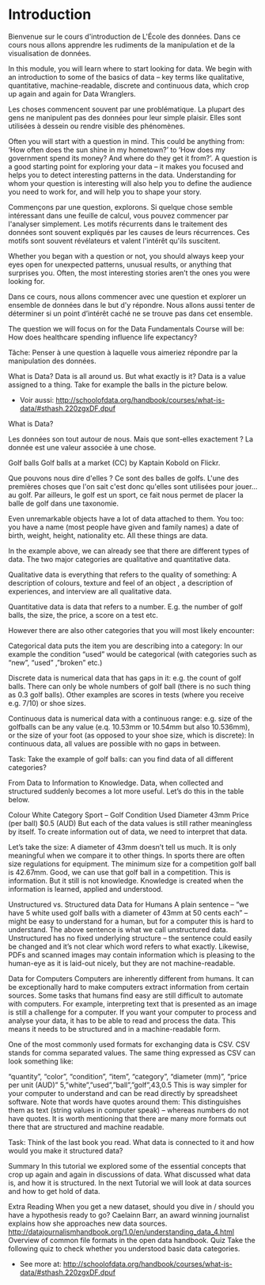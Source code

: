 Introduction
===========

Bienvenue sur le cours d'introduction de L'École des données. Dans ce cours nous allons apprendre les rudiments de la manipulation et de la visualisation de données.

In this module, you will learn where to start looking for data. We begin with an introduction to some of the basics of data – key terms like qualitative, quantitative, machine-readable, discrete and continuous data, which crop up again and again for Data Wranglers.

Les choses commencent souvent par une problématique.
La plupart des gens ne manipulent pas des données pour leur simple plaisir. Elles sont utilisées à dessein ou rendre visible des phénomènes.


Often you will start with a question in mind. This could be anything from: ‘How often does the sun shine in my hometown?’ to ‘How does my government spend its money? And where do they get it from?’. A question is a good starting point for exploring your data – it makes you focused and helps you to detect interesting patterns in the data. Understanding for whom your question is interesting will also help you to define the audience you need to work for, and will help you to shape your story.

Commençons par une question, explorons. Si quelque chose semble intéressant dans une feuille de calcul, vous pouvez commencer par l'analyser simplement. Les motifs récurrents dans le traitement des données sont souvent expliqués par les causes de leurs récurrences. Ces motifs sont souvent révélateurs et valent l'intérêt qu'ils suscitent.

Whether you began with a question or not, you should always keep your eyes open for unexpected patterns, unusual results, or anything that surprises you. Often, the most interesting stories aren’t the ones you were looking for.

Dans ce cours, nous allons commencer avec une question et explorer un ensemble de données dans le but d'y répondre. Nous allons aussi tenter de déterminer si un point d’intérêt caché ne se trouve pas dans cet ensemble.

The question we will focus on for the Data Fundamentals Course will be: How does healthcare spending influence life expectancy?

Tâche: Penser à une question à laquelle vous aimeriez répondre par la manipulation des données. 

What is Data?
Data is all around us. But what exactly is it? Data is a value assigned to a thing. Take for example the balls in the picture below.

- Voir aussi: http://schoolofdata.org/handbook/courses/what-is-data/#sthash.220zgxDF.dpuf

What is Data?

Les données son tout autour de nous. Mais que sont-elles exactement ? La donnée est une valeur associée à une chose.

Golf balls
Golf balls at a market (CC) by Kaptain Kobold on Flickr.

Que pouvons nous dire d'elles ? Ce sont des balles de golfs. L'une des premières choses que l'on sait c'est donc qu'elles sont utilisées pour jouer... au golf. Par ailleurs, le golf est un sport, ce fait nous permet de placer la balle de golf dans une taxonomie.

Even unremarkable objects have a lot of data attached to them. You too: you have a name (most people have given and family names) a date of birth, weight, height, nationality etc. All these things are data.

In the example above, we can already see that there are different types of data. The two major categories are qualitative and quantitative data.

Qualitative data is everything that refers to the quality of something: A description of colours, texture and feel of an object , a description of experiences, and interview are all qualitative data.

Quantitative data is data that refers to a number. E.g. the number of golf balls, the size, the price, a score on a test etc.

However there are also other categories that you will most likely encounter:

Categorical data puts the item you are describing into a category: In our example the condition “used” would be categorical (with categories such as “new”, “used” ,”broken” etc.)

Discrete data is numerical data that has gaps in it: e.g. the count of golf balls. There can only be whole numbers of golf ball (there is no such thing as 0.3 golf balls). Other examples are scores in tests (where you receive e.g. 7/10) or shoe sizes.

Continuous data is numerical data with a continuous range: e.g. size of the golfballs can be any value (e.q. 10.53mm or 10.54mm but also 10.536mm), or the size of your foot (as opposed to your shoe size, which is discrete): In continuous data, all values are possible with no gaps in between.

Task: Take the example of golf balls: can you find data of all different categories?

From Data to Information to Knowledge.
Data, when collected and structured suddenly becomes a lot more useful. Let’s do this in the table below.

Colour	White
Category	Sport – Golf
Condition	Used
Diameter	43mm
Price (per ball)	$0.5 (AUD)
But each of the data values is still rather meaningless by itself. To create information out of data, we need to interpret that data.

Let’s take the size: A diameter of 43mm doesn’t tell us much. It is only meaningful when we compare it to other things. In sports there are often size regulations for equipment. The minimum size for a competition golf ball is 42.67mm. Good, we can use that golf ball in a competition. This is information. But it still is not knowledge. Knowledge is created when the information is learned, applied and understood.

Unstructured vs. Structured data
Data for Humans
A plain sentence – “we have 5 white used golf balls with a diameter of 43mm at 50 cents each” – might be easy to understand for a human, but for a computer this is hard to understand. The above sentence is what we call unstructured data. Unstructured has no fixed underlying structure – the sentence could easily be changed and it’s not clear which word refers to what exactly. Likewise, PDFs and scanned images may contain information which is pleasing to the human-eye as it is laid-out nicely, but they are not machine-readable.

Data for Computers
Computers are inherently different from humans. It can be exceptionally hard to make computers extract information from certain sources. Some tasks that humans find easy are still difficult to automate with computers. For example, interpreting text that is presented as an image is still a challenge for a computer. If you want your computer to process and analyse your data, it has to be able to read and process the data. This means it needs to be structured and in a machine-readable form.

One of the most commonly used formats for exchanging data is CSV. CSV stands for comma separated values. The same thing expressed as CSV can look something like:

“quantity”, “color”, “condition”, “item”, “category”, “diameter (mm)”, “price per unit (AUD)”
5,”white”,”used”,”ball”,”golf”,43,0.5
This is way simpler for your computer to understand and can be read directly by spreadsheet software. Note that words have quotes around them: This distinguishes them as text (string values in computer speak) – whereas numbers do not have quotes. It is worth mentioning that there are many more formats out there that are structured and machine readable.

Task: Think of the last book you read. What data is connected to it and how would you make it structured data?

Summary
In this tutorial we explored some of the essential concepts that crop up again and again in discussions of data. What discussed what data is, and how it is structured. In the next Tutorial we will look at data sources and how to get hold of data.

Extra Reading
When you get a new dataset, should you dive in / should you have a hypothesis ready to go? Caelainn Barr, an award winning journalist explains how she approaches new data sources. http://datajournalismhandbook.org/1.0/en/understanding_data_4.html
Overview of common file formats in the open data handbook.
Quiz
Take the following quiz to check whether you understood basic data categories.

- See more at: http://schoolofdata.org/handbook/courses/what-is-data/#sthash.220zgxDF.dpuf

